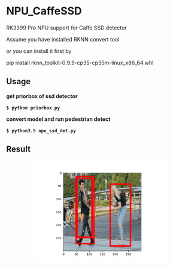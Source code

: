 # NPU_CaffeSSD
RK3399 Pro NPU support for Caffe SSD detector


Assume you have installed RKNN convert tool 

or you can install it first by 

pip install rknn_toolkit-0.9.9-cp35-cp35m-linux_x86_64.whl


## Usage
<b>get priorbox of ssd detector<b/>
  
```
$ python priorbox.py
```

<b>convert model and run pedestrian detect<b/>
  
```
$ python3.5 npu_ssd_det.py
```

## Result

<p align="center">
    <img src="test.png" width="360"\>
</p>
